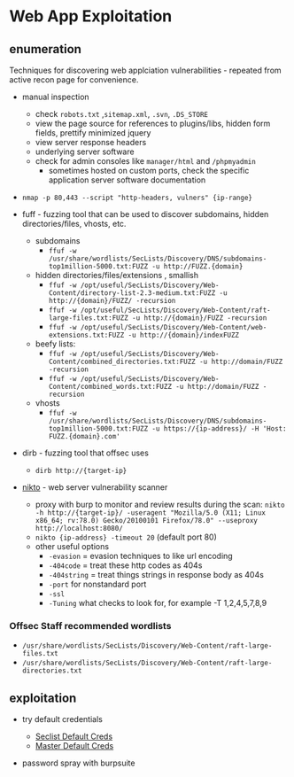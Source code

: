 # Web App Exploitation

## enumeration
Techniques for discovering web applciation vulnerabilities - repeated from active recon page for convenience. 

- manual inspection
    - check `robots.txt` ,`sitemap.xml`, `.svn`, `.DS_STORE`
    - view the page source for references to plugins/libs, hidden form fields, prettify minimized jquery
    - view server response headers
    - underlying server software
    - check for admin consoles like `manager/html` and `/phpmyadmin`
        - sometimes hosted on custom ports, check the specific application server software documentation

- `nmap -p 80,443 --script "http-headers, vulners" {ip-range}`

- fuff - fuzzing tool that can be used to discover subdomains, hidden directories/files, vhosts, etc. 
    - subdomains
        - `ffuf -w /usr/share/wordlists/SecLists/Discovery/DNS/subdomains-top1million-5000.txt:FUZZ -u http://FUZZ.{domain}`
    - hidden directories/files/extensions , smallish
        - `ffuf -w /opt/useful/SecLists/Discovery/Web-Content/directory-list-2.3-medium.txt:FUZZ -u http://{domain}/FUZZ/ -recursion`
        - `ffuf -w /opt/useful/SecLists/Discovery/Web-Content/raft-large-files.txt:FUZZ -u http://{domain}/FUZZ -recursion`
        - `ffuf -w /opt/useful/SecLists/Discovery/Web-Content/web-extensions.txt:FUZZ -u http://{domain}/indexFUZZ`
    - beefy lists:
        - `ffuf -w /opt/useful/SecLists/Discovery/Web-Content/combined_directories.txt:FUZZ -u http://domain/FUZZ -recursion`
        - `ffuf -w /opt/useful/SecLists/Discovery/Web-Content/combined_words.txt:FUZZ -u http://domain/FUZZ -recursion`
    - vhosts
        - `ffuf -w /usr/share/wordlists/SecLists/Discovery/DNS/subdomains-top1million-5000.txt:FUZZ -u https://{ip-address}/ -H 'Host: FUZZ.{domain}.com'`
 
 - dirb - fuzzing tool that offsec uses
    -  `dirb http://{target-ip}`

- [nikto](https://github.com/sullo/nikto) - web server vulnerability scanner
    - proxy with burp to monitor and review results during the scan: `nikto -h http://{target-ip}/ -useragent "Mozilla/5.0 (X11; Linux x86_64; rv:78.0) Gecko/20100101 Firefox/78.0" --useproxy http://localhost:8080/`
    - `nikto {ip-address} -timeout 20` (default port 80)
	- other useful options
		- `-evasion` = evasion techniques to like url encoding
		- `-404code` = treat these http codes as 404s
		- `-404string`  = treat things strings in response body as 404s
		- `-port` for nonstandard port 
		- `-ssl`
		- `-Tuning` what checks to look for, for example -T 1,2,4,5,7,8,9

### Offsec Staff recommended wordlists
- `/usr/share/wordlists/SecLists/Discovery/Web-Content/raft-large-files.txt`
- `/usr/share/wordlists/SecLists/Discovery/Web-Content/raft-large-directories.txt`


## exploitation
- try default credentials 
	- [Seclist Default Creds](https://github.com/danielmiessler/SecLists/blob/master/Passwords/Default-Credentials/default-passwords.csv)
	- [Master Default Creds](https://github.com/ihebski/DefaultCreds-cheat-sheet)

- password spray with burpsuite
